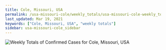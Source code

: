 ```yaml
---
title: Cole, Missouri, USA
permalink: /usa-missouri-cole/weekly_totals/usa-missouri-cole-weekly_totals.html
last_updated: Mar 19, 2021
keywords: ["Cole, Missouri, USA", "weekly totals"]
sidebar: usa-missouri-cole_sidebar
---
```


![Weekly Totals of Confirmed Cases for Cole, Missouri, USA](/covid_tracker/images/graphs/usa-missouri-cole-weekly_totals_graph.png)
